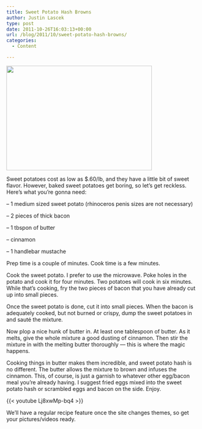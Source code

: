 ```yaml
---
title: Sweet Potato Hash Browns
author: Justin Lascek
type: post
date: 2011-10-26T16:03:13+00:00
url: /blog/2011/10/sweet-potato-hash-browns/
categories:
  - Content

---
```

[<img data-attachment-id="5659" data-permalink="/blog/2011/10/sweet-potato-hash-browns/sanyo-digital-camera-2/" data-orig-file="/2011/10/hashfinal.jpg" data-orig-size="380,273" data-comments-opened="1" data-image-meta="{&quot;aperture&quot;:&quot;2.2&quot;,&quot;credit&quot;:&quot;&quot;,&quot;camera&quot;:&quot;FH1A&quot;,&quot;caption&quot;:&quot;&quot;,&quot;created_timestamp&quot;:&quot;1295013075&quot;,&quot;copyright&quot;:&quot;&quot;,&quot;focal_length&quot;:&quot;7.5&quot;,&quot;iso&quot;:&quot;200&quot;,&quot;shutter_speed&quot;:&quot;0.057142857142857&quot;,&quot;title&quot;:&quot;SANYO DIGITAL CAMERA&quot;}" data-image-title="SANYO DIGITAL CAMERA" data-image-description="" data-medium-file="/2011/10/hashfinal.jpg" data-large-file="/2011/10/hashfinal.jpg" src="/2011/10/hashfinal.jpg" alt="" title="SANYO DIGITAL CAMERA" width="380" height="273" class="aligncenter size-full wp-image-5659" />][1]
  

  
Sweet potatoes cost as low as $.60/lb, and they have a little bit of sweet flavor. However, baked sweet potatoes get boring, so let&#8217;s get reckless. Here&#8217;s what you&#8217;re gonna need:
  

  
&#8211; 1 medium sized sweet potato (rhinoceros penis sizes are not necessary)
  
&#8211; 2 pieces of thick bacon
  
&#8211; 1 tbspon of butter
  
&#8211; cinnamon
  
&#8211; 1 handlebar mustache
  

  
Prep time is a couple of minutes. Cook time is a few minutes.
  

  
Cook the sweet potato. I prefer to use the microwave. Poke holes in the potato and cook it for four minutes. Two potatoes will cook in six minutes. While that&#8217;s cooking, fry the two pieces of bacon that you have already cut up into small pieces.
  

  
Once the sweet potato is done, cut it into small pieces. When the bacon is adequately cooked, but not burned or crispy, dump the sweet potatoes in and sauté the mixture.
  

  
Now plop a nice hunk of butter in. At least one tablespoon of butter. As it melts, give the whole mixture a good dusting of cinnamon. Then stir the mixture in with the melting butter thoroughly &#8212; this is where the magic happens.
  

  
Cooking things in butter makes them incredible, and sweet potato hash is no different. The butter allows the mixture to brown and infuses the cinnamon. This, of course, is just a garnish to whatever other egg/bacon meal you&#8217;re already having. I suggest fried eggs mixed into the sweet potato hash or scrambled eggs and bacon on the side. Enjoy.
  

  
{{< youtube Lj8xwMp-bq4 >}}
  

  
We&#8217;ll have a regular recipe feature once the site changes themes, so get your pictures/videos ready.

 [1]: /2011/10/hashfinal.jpg
